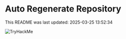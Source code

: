 # Auto Regenerate Repository

This README was last updated: 2025-03-25 13:52:34

 ![TryHackMe](https://tryhackme.com/badge/533634)